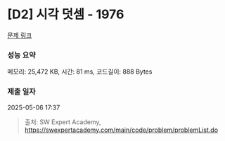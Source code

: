# [D2] 시각 덧셈 - 1976 

[문제 링크](https://swexpertacademy.com/main/code/problem/problemDetail.do?contestProbId=AV5PttaaAZIDFAUq) 

### 성능 요약

메모리: 25,472 KB, 시간: 81 ms, 코드길이: 888 Bytes

### 제출 일자

2025-05-06 17:37



> 출처: SW Expert Academy, https://swexpertacademy.com/main/code/problem/problemList.do